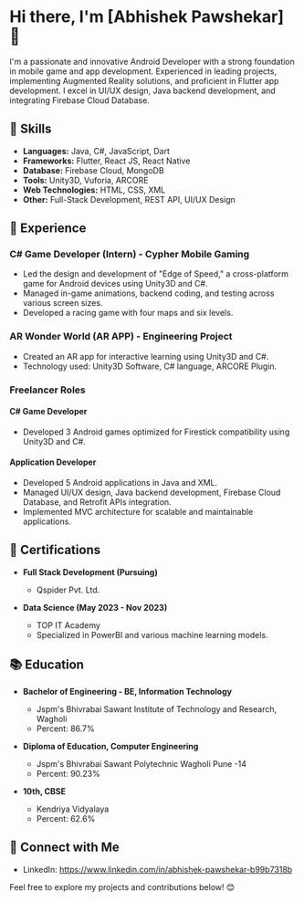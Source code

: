 # Hi there, I'm [Abhishek Pawshekar] 👋

I'm a passionate and innovative Android Developer with a strong foundation in mobile game and app development. Experienced in leading projects, implementing Augmented Reality solutions, and proficient in Flutter app development. I excel in UI/UX design, Java backend development, and integrating Firebase Cloud Database.

## 🔧 Skills

- **Languages:** Java, C#, JavaScript, Dart
- **Frameworks:** Flutter, React JS, React Native
- **Database:** Firebase Cloud, MongoDB
- **Tools:** Unity3D, Vuforia, ARCORE
- **Web Technologies:** HTML, CSS, XML
- **Other:** Full-Stack Development, REST API, UI/UX Design

## 🚀 Experience

### C# Game Developer (Intern) - Cypher Mobile Gaming

- Led the design and development of "Edge of Speed," a cross-platform game for Android devices using Unity3D and C#.
- Managed in-game animations, backend coding, and testing across various screen sizes.
- Developed a racing game with four maps and six levels.

### AR Wonder World (AR APP) - Engineering Project

- Created an AR app for interactive learning using Unity3D and C#.
- Technology used: Unity3D Software, C# language, ARCORE Plugin.

### Freelancer Roles

#### C# Game Developer

- Developed 3 Android games optimized for Firestick compatibility using Unity3D and C#.

#### Application Developer

- Developed 5 Android applications in Java and XML.
- Managed UI/UX design, Java backend development, Firebase Cloud Database, and Retrofit APIs integration.
- Implemented MVC architecture for scalable and maintainable applications.

## 🌱 Certifications

- **Full Stack Development (Pursuing)**
  - Qspider Pvt. Ltd.

- **Data Science (May 2023 - Nov 2023)**
  - TOP IT Academy
  - Specialized in PowerBI and various machine learning models.

## 📚 Education

- **Bachelor of Engineering - BE, Information Technology**
  - Jspm's Bhivrabai Sawant Institute of Technology and Research, Wagholi
  - Percent: 86.7%

- **Diploma of Education, Computer Engineering**
  - Jspm's Bhivrabai Sawant Polytechnic Wagholi Pune -14
  - Percent: 90.23%

- **10th, CBSE**
  - Kendriya Vidyalaya
  - Percent: 62.6%

## 🤝 Connect with Me

- LinkedIn: https://www.linkedin.com/in/abhishek-pawshekar-b99b7318b

Feel free to explore my projects and contributions below! 😊
